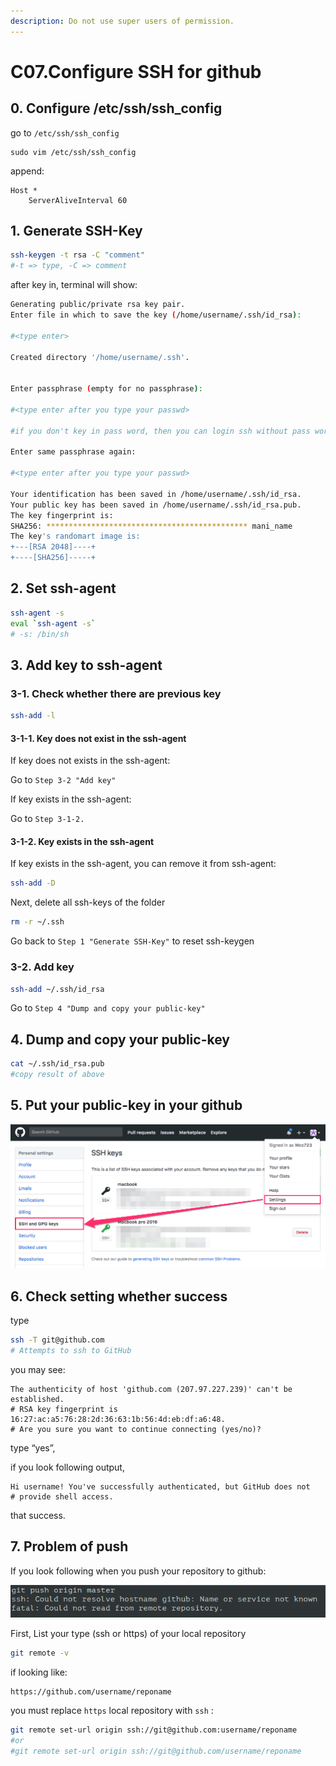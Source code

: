 ```yaml
---
description: Do not use super users of permission.
---
```


# C07.Configure SSH for github

## 0. Configure /etc/ssh/ssh\_config

go to `/etc/ssh/ssh_config`

```text
sudo vim /etc/ssh/ssh_config
```

append:

```text
Host *
    ServerAliveInterval 60
```

## 1. Generate SSH-Key

```bash
ssh-keygen -t rsa -C "comment"
#-t => type, -C => comment
```

after key in, terminal will show:

```bash
Generating public/private rsa key pair.
Enter file in which to save the key (/home/username/.ssh/id_rsa):

#<type enter>

Created directory '/home/username/.ssh'.


Enter passphrase (empty for no passphrase):

#<type enter after you type your passwd>

#if you don't key in pass word, then you can login ssh without pass work

Enter same passphrase again:

#<type enter after you type your passwd>

Your identification has been saved in /home/username/.ssh/id_rsa.
Your public key has been saved in /home/username/.ssh/id_rsa.pub.
The key fingerprint is:
SHA256: ********************************************* mani_name
The key's randomart image is:
+---[RSA 2048]----+
+----[SHA256]-----+
```

## 2. Set ssh-agent

```bash
ssh-agent -s
eval `ssh-agent -s`
# -s: /bin/sh
```

## 3. Add key to ssh-agent

### 3-1. Check whether there are previous key

```bash
ssh-add -l
```

#### 3-1-1. Key does not exist in the ssh-agent

If key does not exists in the ssh-agent:

Go to `Step 3-2 "Add key"`

If key exists in the ssh-agent:

Go to `Step 3-1-2.`

#### 3-1-2. Key exists in the ssh-agent

If key exists in the ssh-agent, you can remove it from ssh-agent:

```bash
ssh-add -D
```

Next, delete all ssh-keys of the folder

```bash
rm -r ~/.ssh
```

Go back to `Step 1 "Generate SSH-Key"` to reset ssh-keygen

### 3-2. Add key

```bash
ssh-add ~/.ssh/id_rsa
```

Go to `Step 4 "Dump and copy your public-key"`

## 4. Dump and copy your public-key

```bash
cat ~/.ssh/id_rsa.pub
#copy result of above
```

## 5. Put your public-key in your github

![public_key_fot_github_pic](image/image.png)

## 6. Check setting whether success

type

```bash
ssh -T git@github.com
# Attempts to ssh to GitHub
```

you may see:

```text
The authenticity of host 'github.com (207.97.227.239)' can't be established.
# RSA key fingerprint is 16:27:ac:a5:76:28:2d:36:63:1b:56:4d:eb:df:a6:48.
# Are you sure you want to continue connecting (yes/no)?
```

type “yes”,

if you look following output,

```texe
Hi username! You've successfully authenticated, but GitHub does not
# provide shell access.
```

that success.

## 7. Problem of push

If you look following when you push your repository to github:

![git_push_err_pic](image/git_push_err.png)

First, List your type \(ssh or https\) of your local repository

```bash
git remote -v
```

if looking like:

```bash
https://github.com/username/reponame
```

you must replace `https` local repository with `ssh` :

```bash
git remote set-url origin ssh://git@github.com:username/reponame
#or
#git remote set-url origin ssh://git@github.com/username/reponame
```
